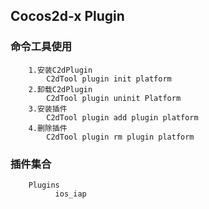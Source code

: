 Cocos2d-x Plugin
-----------------------
### 命令工具使用
        1.安装C2dPlugin
            C2dTool plugin init platform
        2.卸载C2dPlugin
            C2dTool plugin uninit Platform
        3.安装插件
            C2dTool plugin add plugin platform
        4.删除插件
            C2dTool plugin rm plugin platform
            
### 插件集合
        Plugins
              ios_iap